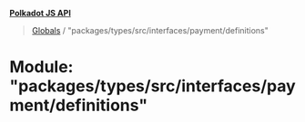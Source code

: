 **[Polkadot JS API](../README.md)**

> [Globals](../globals.md) / "packages/types/src/interfaces/payment/definitions"

# Module: "packages/types/src/interfaces/payment/definitions"
